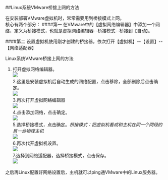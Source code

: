 ##Linux系统VMware桥接上网的方法<br>

在安装部署VMware虚拟机时，常常需要用到桥接模式上网。<br>
核心有两个部分：
####第一
在VMware中的【虚拟网络编辑器】中添加一个网络，定义为桥接模式，也就是虚拟网络编辑器--桥接模式--桥接到【自动】。

####第二
设置虚拟机使用刚才创建的桥接器，依次打开【虚拟机】--【设置】--【网络适配器】

Linux系统VMware桥接上网的方法

1. 打开虚拟网络编辑器。<br>
<img src="https://github.com/ZhuShuai1992/Linux_Study/blob/master/InternetConnection/image/1.jpg?raw=true"><br>
2.这里是安装虚拟机后自动生成的网络配置，点击移除，全部删除后点击确定。<br>
<img src="https://github.com/ZhuShuai1992/Linux_Study/blob/master/InternetConnection/image/2.jpg?raw=true"><br>
3.再次打开虚拟网络编辑器<br>
<img src="https://github.com/ZhuShuai1992/Linux_Study/blob/master/InternetConnection/image/3.jpg?raw=true"><br>
4.点击添加网络，点击确定。<br>
<img src="https://github.com/ZhuShuai1992/Linux_Study/blob/master/InternetConnection/image/4.jpg?raw=true"><br>
5.选择桥接模式，点击确定。*桥接模式：把虚拟机看成和主机在同一个网段的另一台物理主机*<br>
<img src="https://github.com/ZhuShuai1992/Linux_Study/blob/master/InternetConnection/image/5.jpg?raw=true"><br>
6.再次代开虚拟机设置。<br>
<img src="https://github.com/ZhuShuai1992/Linux_Study/blob/master/InternetConnection/image/6.jpg?raw=true"><br>
7.选择到网络适配器，选择桥接模式，点击保存。<br>
<img src="https://github.com/ZhuShuai1992/Linux_Study/blob/master/InternetConnection/image/7.jpg?raw=true"><br>

之后再Linux配置好网络设置后，主机就可以ping通VMware中的Linux服务器。